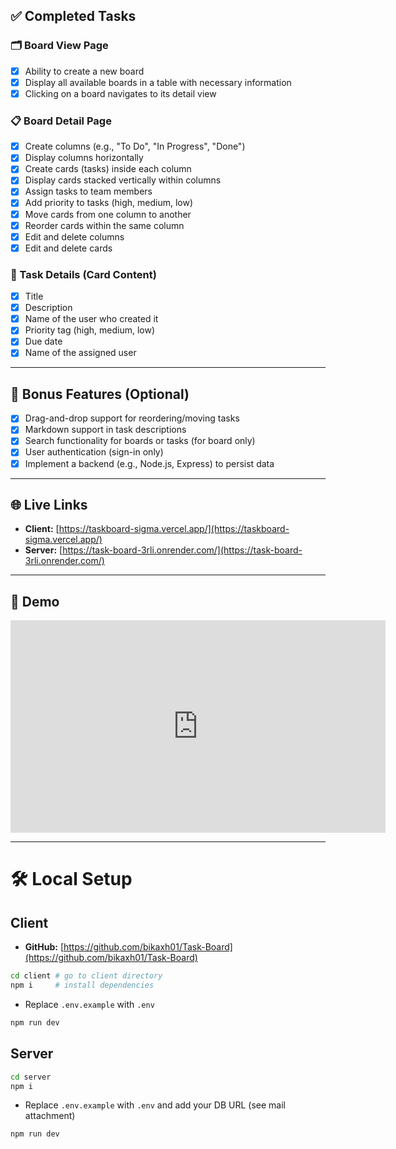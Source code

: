 ## ✅ Completed Tasks

### 🗂 Board View Page
- [x] Ability to create a new board
- [x] Display all available boards in a table with necessary information
- [x] Clicking on a board navigates to its detail view

### 📋 Board Detail Page
- [x] Create columns (e.g., "To Do", "In Progress", "Done")
- [x] Display columns horizontally
- [x] Create cards (tasks) inside each column
- [x] Display cards stacked vertically within columns
- [x] Assign tasks to team members
- [x] Add priority to tasks (high, medium, low)
- [x] Move cards from one column to another
- [x] Reorder cards within the same column
- [x] Edit and delete columns
- [x] Edit and delete cards

### 📝 Task Details (Card Content)
- [x] Title
- [x] Description
- [x] Name of the user who created it
- [x] Priority tag (high, medium, low)
- [x] Due date
- [x] Name of the assigned user

---

## 🌟 Bonus Features (Optional)
- [x] Drag-and-drop support for reordering/moving tasks
- [x] Markdown support in task descriptions
- [x] Search functionality for boards or tasks (for board only)
- [x] User authentication (sign-in only)
- [x] Implement a backend (e.g., Node.js, Express) to persist data

---

## 🌐 Live Links

- **Client:** [https://taskboard-sigma.vercel.app/](https://taskboard-sigma.vercel.app/)
- **Server:** [https://task-board-3rli.onrender.com/](https://task-board-3rli.onrender.com/)

---

## 🎥 Demo

<div align="center">
  <iframe src="https://www.loom.com/embed/f7d64b2cc3d94552af135f524b222d72?sid=71518d93-d703-48e1-863b-61a7b84053bc"
    frameborder="0"
    webkitallowfullscreen
    mozallowfullscreen
    allowfullscreen
    width="600"
    height="340">
  </iframe>
</div>

---

# 🛠 Local Setup

## Client

- **GitHub:** [https://github.com/bikaxh01/Task-Board](https://github.com/bikaxh01/Task-Board)

```sh
cd client # go to client directory
npm i     # install dependencies
```

- Replace `.env.example` with `.env`

```sh
npm run dev
```

## Server

```sh
cd server
npm i
```

- Replace `.env.example` with `.env` and add your DB URL (see mail attachment)

```sh
npm run dev
```

